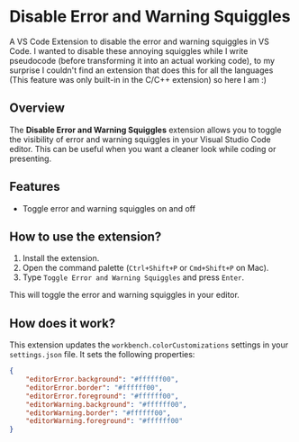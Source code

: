# Disable Error and Warning Squiggles

A VS Code Extension to disable the error and warning squiggles in VS Code. I wanted to disable these annoying squiggles while I write pseudocode (before transforming it into an actual working code), to my surprise I couldn't find an extension that does this for all the languages (This feature was only built-in in the C/C++ extension) so here I am :)

## Overview

The **Disable Error and Warning Squiggles** extension allows you to toggle the visibility of error and warning squiggles in your Visual Studio Code editor. This can be useful when you want a cleaner look while coding or presenting.

## Features

- Toggle error and warning squiggles on and off 

## How to use the extension? 

1. Install the extension.
2. Open the command palette (`Ctrl+Shift+P` or `Cmd+Shift+P` on Mac).
3. Type `Toggle Error and Warning Squiggles` and press `Enter`.

This will toggle the error and warning squiggles in your editor.

## How does it work?

This extension updates the `workbench.colorCustomizations` settings in your `settings.json` file. It sets the following properties:

```json
{
    "editorError.background": "#ffffff00",
    "editorError.border": "#ffffff00",
    "editorError.foreground": "#ffffff00",
    "editorWarning.background": "#ffffff00",
    "editorWarning.border": "#ffffff00",
    "editorWarning.foreground": "#ffffff00"
}
